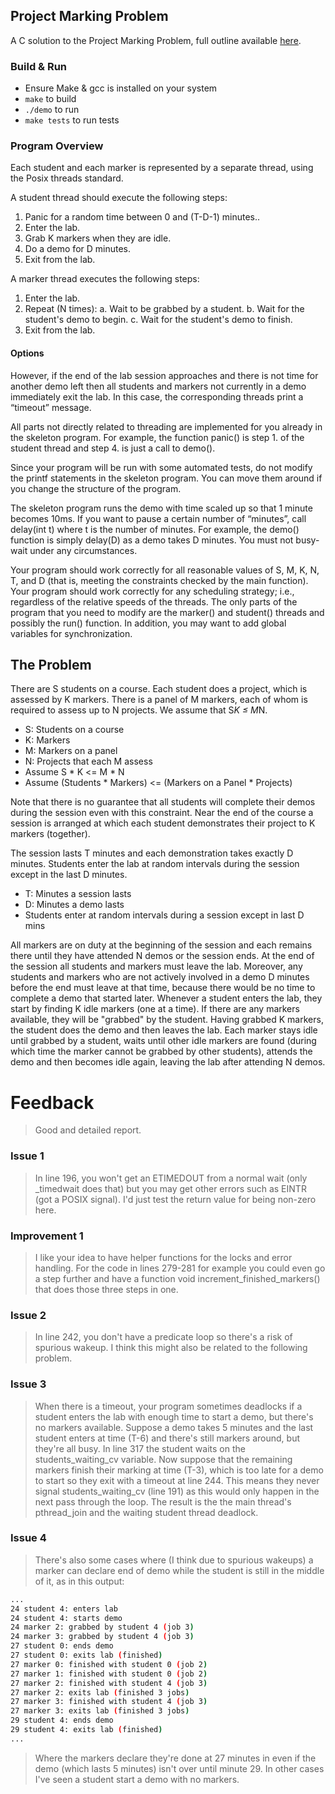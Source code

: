 ## Project Marking Problem

A C solution to the Project Marking Problem, full outline available [here](overview.pdf).

### Build & Run

- Ensure Make & gcc is installed on your system
- `make` to build
- `./demo` to run
- `make tests` to run tests


### Program Overview

Each student and each marker is represented by a separate thread, using the Posix threads standard.

A student thread should execute the following steps:
1. Panic for a random time between 0 and (T-D-1) minutes..
2. Enter the lab.
3. Grab K markers when they are idle.
4. Do a demo for D minutes.
5. Exit from the lab.

A marker thread executes the following steps:
1. Enter the lab.
2. Repeat (N times):
  a. Wait to be grabbed by a student.
  b. Wait for the student's demo to begin.
  c. Wait for the student's demo to finish.
3. Exit from the lab.

#### Options

However, if the end of the lab session approaches and there is not time for another demo left then all students and markers not currently in a demo immediately exit the lab. In this case, the corresponding threads print a “timeout” message.

All parts not directly related to threading are implemented for you already in the skeleton program. For example, the function panic() is step 1. of the student thread and step 4. is just a call to demo().

Since your program will be run with some automated tests, do not modify the printf statements in the skeleton program. You can move them around if you change the structure of the program.

The skeleton program runs the demo with time scaled up so that 1 minute becomes 10ms. If you want to pause a certain number of “minutes”, call delay(int t) where t is the number of minutes. For example, the demo() function is simply delay(D) as a demo takes D minutes. You must not busy-wait under any circumstances.

Your program should work correctly for all reasonable values of S, M, K, N, T, and D (that is, meeting the constraints checked by the main function). Your program should work correctly for any scheduling strategy; i.e., regardless of the relative speeds of the threads.
The only parts of the program that you need to modify are the marker() and student() threads and possibly the run() function. In addition, you may want to add global variables for synchronization.


## The Problem

There are S students on a course. Each student does a project, which is assessed by K markers. There is a panel of M markers, each of whom is required to assess up to N projects. We assume that S*K ≤ M*N.

- S: Students on a course
- K: Markers
- M: Markers on a panel
- N: Projects that each M assess
- Assume S * K <= M * N
- Assume (Students * Markers) <= (Markers on a Panel * Projects)

Note that there is no guarantee that all students will complete their demos during the session even with this constraint. Near the end of the course a session is arranged at which each student demonstrates their project to K markers (together).

The session lasts T minutes and each demonstration takes exactly D minutes. Students enter the lab at random intervals during the session except in the last D minutes.

- T: Minutes a session lasts
- D: Minutes a demo lasts
- Students enter at random intervals during a session except in last D mins

All markers are on duty at the beginning of the session and each remains there until they have attended N demos or the session ends. At the end of the session all students and markers must leave the lab. Moreover, any students and markers who are not actively involved in a demo D minutes before the end must leave at that time, because there would be no time to complete a demo that started later. Whenever a student enters the lab, they start by finding K idle markers (one at a time). If there are any markers available, they will be "grabbed" by the student. Having grabbed K markers, the student does the demo and then leaves the lab. Each marker stays idle until grabbed by a student, waits until other idle markers are found (during which time the marker cannot be grabbed by other students), attends the demo and then becomes idle again, leaving the lab after attending N demos.



# Feedback

> Good and detailed report.

### Issue 1

> In line 196, you won't get an ETIMEDOUT from a normal wait (only _timedwait does that) but you may get other errors such as EINTR (got a POSIX signal). I'd just test the return value for being non-zero here.

### Improvement 1

> I like your idea to have helper functions for the locks and error handling. For the code in lines 279-281 for example you could even go a step further and have a function void increment_finished_markers() that does those three steps in one.

### Issue 2

> In line 242, you don't have a predicate loop so there's a risk of spurious wakeup. I think this might also be related to the following problem.

### Issue 3

> When there is a timeout, your program sometimes deadlocks if a student enters the lab with enough time to start a demo, but there's no markers available. Suppose a demo takes 5 minutes and the last student enters at time (T-6) and there's still markers around, but they're all busy. In line 317 the student waits on the students_waiting_cv variable. Now suppose that the remaining markers finish their marking at time (T-3), which is too late for a demo to start so they exit with a timeout at line 244. This means they never signal students_waiting_cv (line 191) as this would only happen in the next pass through the loop. The result is the the main thread's pthread_join and the waiting student thread deadlock.

### Issue 4

> There's also some cases where (I think due to spurious wakeups) a marker can declare end of demo while the student is still in the middle of it, as in this output:

```bash
...
24 student 4: enters lab
24 student 4: starts demo
24 marker 2: grabbed by student 4 (job 3)
24 marker 3: grabbed by student 4 (job 3)
27 student 0: ends demo
27 student 0: exits lab (finished)
27 marker 0: finished with student 0 (job 2)
27 marker 1: finished with student 0 (job 2)
27 marker 2: finished with student 4 (job 3)
27 marker 2: exits lab (finished 3 jobs)
27 marker 3: finished with student 4 (job 3)
27 marker 3: exits lab (finished 3 jobs)
29 student 4: ends demo
29 student 4: exits lab (finished)
...
```

> Where the markers declare they're done at 27 minutes in even if the demo (which lasts 5 minutes) isn't over until minute 29. In other cases I've seen a student start a demo with no markers.

